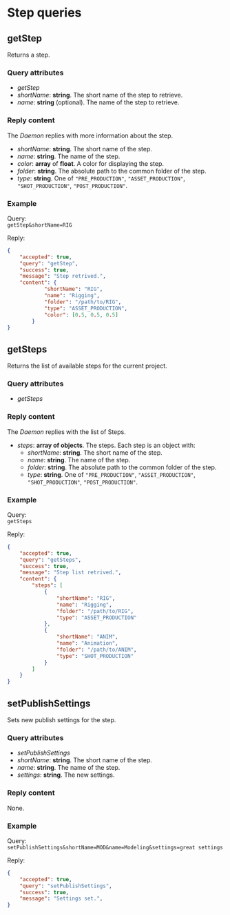 # Step queries

## getStep

Returns a step.

### Query attributes

- *getStep*
- *shortName*: **string**. The short name of the step to retrieve.
- *name*: **string** (optional). The name of the step to retrieve.

### Reply content

The *Daemon* replies with more information about the step.

- *shortName*: **string**. The short name of the step.
- *name*: **string**. The name of the step.
- *color*: **array** of **float**. A color for displaying the step.
- *folder*: **string**. The absolute path to the common folder of the step.
- *type*: **string**. One of `"PRE_PRODUCTION"`, `"ASSET_PRODUCTION"`, `"SHOT_PRODUCTION"`, `"POST_PRODUCTION"`.

### Example

Query:  
`getStep&shortName=RIG`

Reply:  
```json
{
    "accepted": true,
    "query": "getStep",
    "success": true,
    "message": "Step retrived.",
    "content": {
            "shortName": "RIG",
            "name": "Rigging",
            "folder": "/path/to/RIG",
            "type": "ASSET_PRODUCTION",
            "color": [0.5, 0.5, 0.5]
        }
}
```

## getSteps

Returns the list of available steps for the current project.

### Query attributes

- *getSteps*

### Reply content

The *Daemon* replies with the list of Steps.

- *steps*: **array of objects**. The steps. Each step is an object with:
    - *shortName*: **string**. The short name of the step.
    - *name*: **string**. The name of the step.
    - *folder*: **string**. The absolute path to the common folder of the step.
    - *type*: **string**. One of `"PRE_PRODUCTION"`, `"ASSET_PRODUCTION"`, `"SHOT_PRODUCTION"`, `"POST_PRODUCTION"`.

### Example

Query:  
`getSteps`

Reply:  
```json
{
    "accepted": true,
    "query": "getSteps",
    "success": true,
    "message": "Step list retrived.",
    "content": {
        "steps": [
            {
                "shortName": "RIG",
                "name": "Rigging",
                "folder": "/path/to/RIG",
                "type": "ASSET_PRODUCTION"
            },
            {
                "shortName": "ANIM",
                "name": "Animation",
                "folder": "/path/to/ANIM",
                "type": "SHOT_PRODUCTION"
            }
        ]
    }
}
```

## setPublishSettings

Sets new publish settings for the step.

### Query attributes

- *setPublishSettings*
- *shortName*: **string**. The short name of the step.
- *name*: **string**. The name of the step.
- *settings*: **string**. The new settings.

### Reply content

None.

### Example

Query:  
`setPublishSettings&shortName=MOD&name=Modeling&settings=great settings`

Reply:  
```json
{
    "accepted": true,
    "query": "setPublishSettings",
    "success": true,
    "message": "Settings set.",
}
```